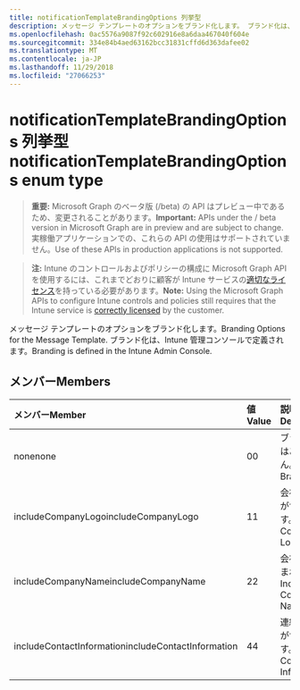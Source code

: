 ```yaml
---
title: notificationTemplateBrandingOptions 列挙型
description: メッセージ テンプレートのオプションをブランド化します。 ブランド化は、Intune 管理コンソールで定義されます。
ms.openlocfilehash: 0ac5576a9087f92c602916e8a6daa467040f604e
ms.sourcegitcommit: 334e84b4aed63162bcc31831cffd6d363dafee02
ms.translationtype: MT
ms.contentlocale: ja-JP
ms.lasthandoff: 11/29/2018
ms.locfileid: "27066253"
---
```

# <a name="notificationtemplatebrandingoptions-enum-type"></a><span data-ttu-id="2f529-104">notificationTemplateBrandingOptions 列挙型</span><span class="sxs-lookup"><span data-stu-id="2f529-104">notificationTemplateBrandingOptions enum type</span></span>

> <span data-ttu-id="2f529-105">**重要:** Microsoft Graph のベータ版 (/beta) の API はプレビュー中であるため、変更されることがあります。</span><span class="sxs-lookup"><span data-stu-id="2f529-105">**Important:** APIs under the / beta version in Microsoft Graph are in preview and are subject to change.</span></span> <span data-ttu-id="2f529-106">実稼働アプリケーションでの、これらの API の使用はサポートされていません。</span><span class="sxs-lookup"><span data-stu-id="2f529-106">Use of these APIs in production applications is not supported.</span></span>

> <span data-ttu-id="2f529-107">**注:** Intune のコントロールおよびポリシーの構成に Microsoft Graph API を使用するには、これまでどおりに顧客が Intune サービスの[適切なライセンス](https://go.microsoft.com/fwlink/?linkid=839381)を持っている必要があります。</span><span class="sxs-lookup"><span data-stu-id="2f529-107">**Note:** Using the Microsoft Graph APIs to configure Intune controls and policies still requires that the Intune service is [correctly licensed](https://go.microsoft.com/fwlink/?linkid=839381) by the customer.</span></span>

<span data-ttu-id="2f529-108">メッセージ テンプレートのオプションをブランド化します。</span><span class="sxs-lookup"><span data-stu-id="2f529-108">Branding Options for the Message Template.</span></span> <span data-ttu-id="2f529-109">ブランド化は、Intune 管理コンソールで定義されます。</span><span class="sxs-lookup"><span data-stu-id="2f529-109">Branding is defined in the Intune Admin Console.</span></span>
## <a name="members"></a><span data-ttu-id="2f529-110">メンバー</span><span class="sxs-lookup"><span data-stu-id="2f529-110">Members</span></span>
|<span data-ttu-id="2f529-111">メンバー</span><span class="sxs-lookup"><span data-stu-id="2f529-111">Member</span></span>|<span data-ttu-id="2f529-112">値</span><span class="sxs-lookup"><span data-stu-id="2f529-112">Value</span></span>|<span data-ttu-id="2f529-113">説明</span><span class="sxs-lookup"><span data-stu-id="2f529-113">Description</span></span>|
|:---|:---|:---|
|<span data-ttu-id="2f529-114">none</span><span class="sxs-lookup"><span data-stu-id="2f529-114">none</span></span>|<span data-ttu-id="2f529-115">0</span><span class="sxs-lookup"><span data-stu-id="2f529-115">0</span></span>|<span data-ttu-id="2f529-116">ブランド化はありません。</span><span class="sxs-lookup"><span data-stu-id="2f529-116">No Branding.</span></span>|
|<span data-ttu-id="2f529-117">includeCompanyLogo</span><span class="sxs-lookup"><span data-stu-id="2f529-117">includeCompanyLogo</span></span>|<span data-ttu-id="2f529-118">1</span><span class="sxs-lookup"><span data-stu-id="2f529-118">1</span></span>|<span data-ttu-id="2f529-119">会社のロゴが含まれます。</span><span class="sxs-lookup"><span data-stu-id="2f529-119">Include Company Logo.</span></span>|
|<span data-ttu-id="2f529-120">includeCompanyName</span><span class="sxs-lookup"><span data-stu-id="2f529-120">includeCompanyName</span></span>|<span data-ttu-id="2f529-121">2</span><span class="sxs-lookup"><span data-stu-id="2f529-121">2</span></span>|<span data-ttu-id="2f529-122">会社名が含まれます。</span><span class="sxs-lookup"><span data-stu-id="2f529-122">Include Company Name.</span></span>|
|<span data-ttu-id="2f529-123">includeContactInformation</span><span class="sxs-lookup"><span data-stu-id="2f529-123">includeContactInformation</span></span>|<span data-ttu-id="2f529-124">4</span><span class="sxs-lookup"><span data-stu-id="2f529-124">4</span></span>|<span data-ttu-id="2f529-125">連絡先情報が含まれます。</span><span class="sxs-lookup"><span data-stu-id="2f529-125">Include Contact Info.</span></span>|





